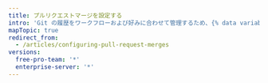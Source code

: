 ```yaml
---
title: プルリクエストマージを設定する
intro: 'Git の履歴をワークフローおよび好みに合わせて管理するため、{% data variables.product.product_location %} のプルリクエストのマージを設定して、リポジトリ内のすべてのプルリクエストに対し、標準的マージコミット、squash したコミット、リベースしたコミットを有効化、無効化、または強制化できます。'
mapTopic: true
redirect_from:
  - /articles/configuring-pull-request-merges
versions:
  free-pro-team: '*'
  enterprise-server: '*'
---
```



